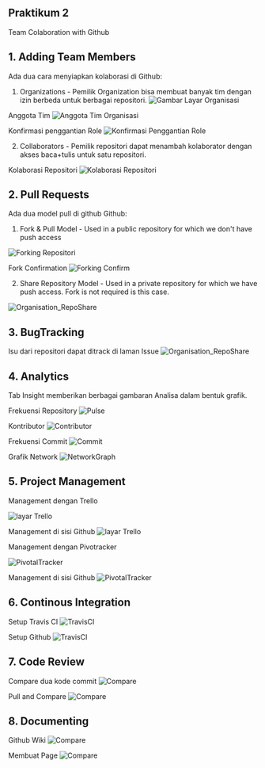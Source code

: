 ## Praktikum 2
Team Colaboration with Github

## 1. Adding Team Members
Ada dua cara menyiapkan kolaborasi di Github:

1. Organizations - Pemilik Organization bisa membuat banyak tim dengan izin berbeda untuk berbagai repositori.
![Gambar Layar Organisasi](https://github.com/Hilman27/picutreRepo/blob/master/Media1/1_Orgnasization1.PNG?raw=true)

Anggota Tim
![Anggota Tim Organisasi](https://github.com/Hilman27/picutreRepo/blob/master/Media1/2_Orgnasization2.PNG?raw=true)

Konfirmasi penggantian Role
![Konfirmasi Penggantian Role](https://github.com/Hilman27/picutreRepo/blob/master/Media1/3_Orgnasization3.PNG?raw=true)


2. Collaborators - Pemilik repositori dapat menambah kolaborator dengan akses baca+tulis untuk satu repositori. 

Kolaborasi Repositori
![Kolaborasi Repositori](https://github.com/Hilman27/picutreRepo/blob/master/Media1/4_Colab1.PNG?raw=true)


## 2. Pull Requests
Ada dua model pull di github Github:

1. Fork & Pull Model - Used in a public repository for which we don't have push access

![Forking Repositori](https://github.com/Hilman27/picutreRepo/blob/master/Media1/6_AfterFork.PNG?raw=true)

Fork Confirmation
![Forking Confirm](https://github.com/Hilman27/picutreRepo/blob/master/Media1/5_ForkExample.PNG?raw=true)


2. Share Repository Model - Used in a private repository for which we have push access. Fork is not required is this case.

![Organisation_RepoShare](https://github.com/Hilman27/picutreRepo/blob/master/Media1/6_1_OrganisationRepoShare.PNG?raw=true)


## 3. BugTracking

Isu dari repositori dapat ditrack di laman Issue
![Organisation_RepoShare](https://github.com/Hilman27/picutreRepo/blob/master/Media1/7_BugTrackers.PNG?raw=true)

## 4. Analytics
Tab Insight memberikan berbagai gambaran Analisa dalam bentuk grafik.

Frekuensi Repository
![Pulse](https://github.com/Hilman27/picutreRepo/blob/master/Media1/8_Analytics.PNG?raw=true)

Kontributor
![Contributor](https://github.com/Hilman27/picutreRepo/blob/master/Media1/9_Analytics.PNG?raw=true)

Frekuensi Commit
![Commit](https://github.com/Hilman27/picutreRepo/blob/master/Media1/10_Analytics.PNG?raw=true)

Grafik Network
![NetworkGraph](https://github.com/Hilman27/picutreRepo/blob/master/Media1/11_Analytics.PNG?raw=true)

## 5. Project Management
Management dengan Trello

![layar Trello](https://github.com/Hilman27/picutreRepo/blob/master/Media1/19_GithubTrello.PNG?raw=true)

Management di sisi Github
![layar Trello](https://github.com/Hilman27/picutreRepo/blob/master/Media1/20_GithubTrello.PNG?raw=true)

Management dengan Pivotracker

![PivotalTracker](https://github.com/Hilman27/picutreRepo/blob/master/Media1/21_PivotalTracker.PNG?raw=true)

Management di sisi Github
![PivotalTracker](https://github.com/Hilman27/picutreRepo/blob/master/Media1/22_PivotalTracker.PNG?raw=true)

## 6. Continous Integration
Setup Travis CI
![TravisCI](https://github.com/Hilman27/picutreRepo/blob/master/Media1/18_TravisCI.PNG?raw=true)

Setup Github
![TravisCI](https://github.com/Hilman27/picutreRepo/blob/master/Media1/17_TravisCI.PNG?raw=true)

## 7. Code Review
Compare dua kode commit
![Compare](https://github.com/Hilman27/picutreRepo/blob/master/Media1/15_Compare.PNG?raw=true)

Pull and Compare
![Compare](https://github.com/Hilman27/picutreRepo/blob/master/Media1/16_Compare.PNG?raw=true)

## 8. Documenting
Github Wiki
![Compare](https://github.com/Hilman27/picutreRepo/blob/master/Media1/14_Documenting2.PNG?raw=true)

Membuat Page
![Compare](https://github.com/Hilman27/picutreRepo/blob/master/Media1/13_Documenting1.PNG?raw=true)